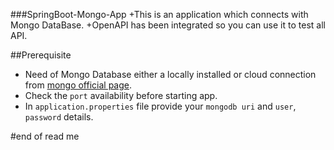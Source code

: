 ###SpringBoot-Mongo-App
+This is an application which connects with Mongo DataBase.
+OpenAPI has been integrated so you can use it to test all API.

##Prerequisite
* Need of Mongo Database either a locally installed or cloud connection from [mongo official page](https://www.mongodb.com/).
* Check the `port` availability before starting app.
* In `application.properties` file provide your `mongodb uri` and `user`, `password` details.

#end of read me
